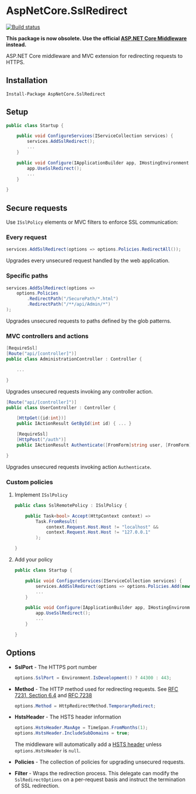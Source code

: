 # AspNetCore.SslRedirect

[![Build status](https://ci.appveyor.com/api/projects/status/g166j7nsrpxb2bl8/branch/master?svg=true)](https://ci.appveyor.com/project/mdschweda/aspnetcore-sslredirect/branch/master)

**This package is now obsolete. Use the official [ASP.NET Core Middleware](https://docs.microsoft.com/en-us/aspnet/core/security/enforcing-ssl) instead.**

ASP.NET Core middleware and MVC extension for redirecting requests to HTTPS.

## Installation

```
Install-Package AspNetCore.SslRedirect
```

## Setup

```csharp
public class Startup {

    public void ConfigureServices(IServiceCollection services) {
        services.AddSslRedirect();
        ...
    }

    public void Configure(IApplicationBuilder app, IHostingEnvironment env, ILoggerFactory loggerFactory) {
        app.UseSslRedirect();
        ...
    }

}
```

## Secure requests

Use `ISslPolicy` elements or MVC filters to enforce SSL communication:

### Every request

```csharp
services.AddSslRedirect(options => options.Policies.RedirectAll());
```

Upgrades every unsecured request handled by the web application.

### Specific paths

```csharp
services.AddSslRedirect(options =>
    options.Policies
        .RedirectPath("/SecurePath/*.html")
        .RedirectPath("/**/api/Admin/*")
);
```

Upgrades unsecured requests to paths defined by the glob patterns.

### MVC controllers and actions

```csharp
[RequireSsl]
[Route("api/[controller]")]
public class AdministrationController : Controller {

    ...

}
```

Upgrades unsecured requests invoking any controller action.

```csharp
[Route("api/[controller]")]
public class UserController : Controller {

    [HttpGet({id:int})]
    public IActionResult GetById(int id) { ... }

    [RequireSsl]
    [HttpPost("/auth")]
    public IActionResult Authenticate([FromForm]string user, [FromForm]string password) { ... }

}
```

Upgrades unsecured requests invoking action `Authenticate`.

### Custom policies

1) Implement `ISslPolicy`
   ```csharp
   public class SslRemotePolicy : ISslPolicy {
   
       public Task<bool> Accept(HttpContext context) =>
           Task.FromResult(
               context.Request.Host.Host != "localhost" &&
               context.Request.Host.Host != "127.0.0.1"
           );
   
   }
   ```
2) Add your policy
   ```csharp
   public class Startup {
   
       public void ConfigureServices(IServiceCollection services) {
           services.AddSslRedirect(options => options.Policies.Add(new SslRemotePolicy());
           ...
       }
   
       public void Configure(IApplicationBuilder app, IHostingEnvironment env, ILoggerFactory loggerFactory) {
           app.UseSslRedirect();
           ...
       }
   
   }
   ```

## Options

* **SslPort** - The HTTPS port number

  ```csharp
  options.SslPort = Environment.IsDevelopment() ? 44300 : 443;
  ```
* **Method** - The HTTP method used for redirecting requests. See
  [RFC 7231, Section 6.4](https://tools.ietf.org/html/rfc7231#section-6.4) and
  [RFC 7238](https://tools.ietf.org/html/rfc7238)
  
  ```csharp
  options.Method = HttpRedirectMethod.TemporaryRedirect;
  ```
* **HstsHeader** - The HSTS header information

  ```csharp
  options.HstsHeader.MaxAge = TimeSpan.FromMonths(1);
  options.HstsHeader.IncludeSubDomains = true;
  ```
  The middleware will automatically add a [HSTS header](https://tools.ietf.org/html/rfc6797) unless
  `options.HstsHeader` is `null`.
* **Policies** - The collection of policies for upgrading unsecured requests.

* **Filter** - Wraps the redirection process. This delegate can modify the `SslRedirectOptions` on a per-request
  basis and instruct the termination of SSL redirection.
